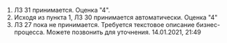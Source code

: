1. ЛЗ 31 принимается. Оценка "4".
2. Исходя из пункта 1, ЛЗ 30 принимается автоматически. Оценка "4"
3. ЛЗ 27 пока не принимается. Требуется текстовое описание бизнес-процесса. Можете позвонить для уточнения.
14.01.2021, 21:49
